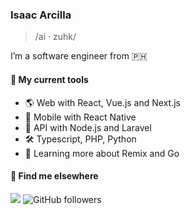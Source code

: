 ### Isaac Arcilla

> /ai · zuhk/

I’m a software engineer from 🇵🇭

#### 🧰 My current tools 
-  🌎 Web with React, Vue.js and Next.js
-  📱 Mobile with React Native
-  📡 API with Node.js and Laravel
-  🛠️ Typescript, PHP, Python
-  📖 Learning more about Remix and Go

#### 💬 Find me elsewhere

![](https://komarev.com/ghpvc/?username=isaacdarcilla&style=flat-square) ![GitHub followers](https://img.shields.io/github/followers/isaacdarcilla)
